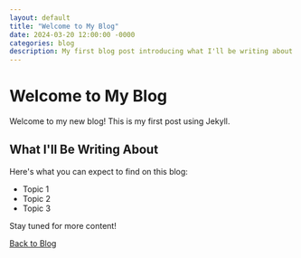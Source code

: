 ```yaml
---
layout: default
title: "Welcome to My Blog"
date: 2024-03-20 12:00:00 -0000
categories: blog
description: My first blog post introducing what I'll be writing about
---
```


# Welcome to My Blog

Welcome to my new blog! This is my first post using Jekyll.

## What I'll Be Writing About

Here's what you can expect to find on this blog:
- Topic 1
- Topic 2
- Topic 3

Stay tuned for more content!

[Back to Blog](/portfolio/blog/) 